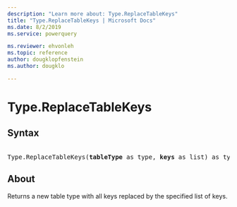 ```yaml
---
description: "Learn more about: Type.ReplaceTableKeys"
title: "Type.ReplaceTableKeys | Microsoft Docs"
ms.date: 8/2/2019
ms.service: powerquery

ms.reviewer: ehvonleh
ms.topic: reference
author: dougklopfenstein
ms.author: dougklo

---
```

# Type.ReplaceTableKeys

## Syntax

<pre>  
Type.ReplaceTableKeys(<b>tableType</b> as type, <b>keys</b> as list) as type
</pre>
  
## About  
Returns a new table type with all keys replaced by the specified list of keys.
